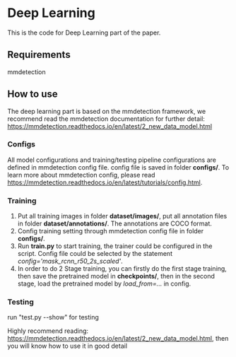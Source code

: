 # Deep Learning

This is the code for Deep Learning part of the paper.

## Requirements

mmdetection

## How to use

The deep learning part is based on the mmdetection framework, we recommend read the mmdetection documentation for further detail: https://mmdetection.readthedocs.io/en/latest/2_new_data_model.html

### Configs

All model configurations and training/testing pipeline configurations are defined in mmdetection config file. config file is saved in folder **configs/**. To learn more about mmdetection config, please read https://mmdetection.readthedocs.io/en/latest/tutorials/config.html. 

### Training

1. Put all training images in folder **dataset/images/**, put all annotation files in folder **dataset/annotations/**. The annotations are COCO format.
2. Config training setting through mmdetection config file in folder **configs/**.
3. Run **train.py** to start training, the trainer could be configured in the script. Config file could be selected by the statement *config='mask_rcnn_r50_2s_scaled'*.  
4. In order to do 2 Stage training, you can firstly do the first stage training, then save the pretrained model in **checkpoints/**, then in the second stage, load the pretrained model by *load_from=...* in config. 

### Testing

run "test.py --show" for testing

Highly recommend reading: https://mmdetection.readthedocs.io/en/latest/2_new_data_model.html, then you will know how to use it in good detail
